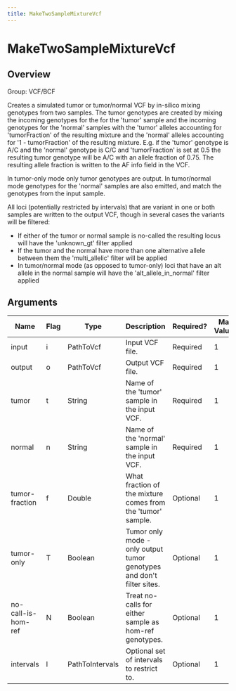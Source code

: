```yaml
---
title: MakeTwoSampleMixtureVcf
---
```


# MakeTwoSampleMixtureVcf

## Overview
Group: VCF/BCF

Creates a simulated tumor or tumor/normal VCF by in-silico mixing genotypes from two samples.
The tumor genotypes are created by mixing the incoming genotypes for the for the
'tumor' sample and the incoming genotypes for the 'normal' samples with the 'tumor'
alleles accounting for 'tumorFraction' of the resulting mixture and the 'normal' alleles
accounting for '1 - tumorFraction' of the resulting mixture.  E.g. if the 'tumor' genotype
is A/C and the 'normal' genotype is C/C and 'tumorFraction' is set at 0.5 the resulting
tumor genotype will be A/C with an allele fraction of 0.75.  The resulting allele fraction
is written to the AF info field in the VCF.

In tumor-only mode only tumor genotypes are output.  In tumor/normal mode genotypes for
the 'normal' samples are also emitted, and match the genotypes from the input sample.

All loci (potentially restricted by intervals) that are variant in one or both samples are written
to the output VCF, though in several cases the variants will be filtered:
  - If either of the tumor or normal sample is no-called the resulting locus will have the
    'unknown_gt' filter applied
  - If the tumor and the normal have more than one alternative allele between them the
    'multi_allelic' filter will be applied
  - In tumor/normal mode (as opposed to tumor-only) loci that have an alt allele in the normal
    sample will have the 'alt_allele_in_normal' filter applied

## Arguments

|Name|Flag|Type|Description|Required?|Max Values|Default Values|
|----|----|----|-----------|---------|----------|--------------|
|input|i|PathToVcf|Input VCF file.|Required|1||
|output|o|PathToVcf|Output VCF file.|Required|1||
|tumor|t|String|Name of the 'tumor' sample in the input VCF.|Required|1||
|normal|n|String|Name of the 'normal' sample in the input VCF.|Required|1||
|tumor-fraction|f|Double|What fraction of the mixture comes from the 'tumor' sample.|Optional|1|0.5|
|tumor-only|T|Boolean|Tumor only mode - only output tumor genotypes and don't filter sites.|Optional|1|false|
|no-call-is-hom-ref|N|Boolean|Treat no-calls for either sample as hom-ref genotypes.|Optional|1|true|
|intervals|l|PathToIntervals|Optional set of intervals to restrict to.|Optional|1||

